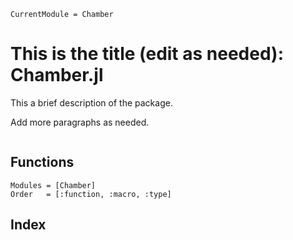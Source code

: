 ```@meta
CurrentModule = Chamber
```

# This is the title (edit as needed): Chamber.jl

This a brief description of the package.

Add more paragraphs as needed.

```@contents
```

## Functions
```@autodocs
Modules = [Chamber]
Order   = [:function, :macro, :type]
```

## Index
```@index
```